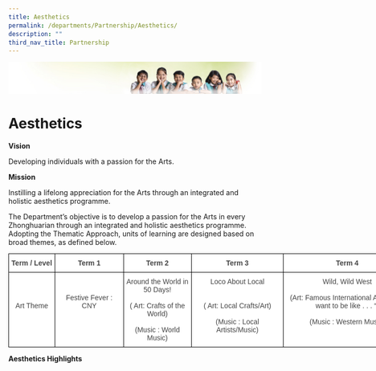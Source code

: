 ```yaml
---
title: Aesthetics
permalink: /departments/Partnership/Aesthetics/
description: ""
third_nav_title: Partnership
---
```

![](/images/Banner.jpg)

Aesthetics 
===========

**Vision**

Developing individuals with a passion for the Arts.

**Mission**

Instilling a lifelong appreciation for the Arts through an integrated and holistic aesthetics programme.

The Department’s objective is to develop a passion for the Arts in every Zhonghuarian through an integrated and holistic aesthetics programme. Adopting the Thematic Approach, units of learning are designed based on broad themes, as defined below.

<style type="text/css">
.tg  {border-collapse:collapse;border-spacing:0;}
.tg td{border-color:black;border-style:solid;border-width:1px;font-family:Arial, sans-serif;font-size:14px;
  overflow:hidden;padding:10px 5px;word-break:normal;}
.tg th{border-color:black;border-style:solid;border-width:1px;font-family:Arial, sans-serif;font-size:14px;
  font-weight:normal;overflow:hidden;padding:10px 5px;word-break:normal;}
.tg .tg-sxkx{background-color:#FFF;color:#454545;text-align:center;vertical-align:top}
.tg .tg-2fwu{background-color:#FFF;color:#454545;font-weight:bold;text-align:center;vertical-align:top}
</style>
<table class="tg" style="undefined;table-layout: fixed; width: 802px">
<colgroup>
<col style="width: 92px">
<col style="width: 137px">
<col style="width: 135px">
<col style="width: 184px">
<col style="width: 254px">
</colgroup>
<thead>
  <tr>
    <th class="tg-2fwu">Term / Level</th>
    <th class="tg-2fwu">Term 1</th>
    <th class="tg-2fwu">Term 2</th>
    <th class="tg-2fwu">Term 3</th>
    <th class="tg-2fwu">Term 4</th>
  </tr>
</thead>
<tbody>
  <tr>
    <td class="tg-sxkx"><br><br><br>Art Theme</td>
    <td class="tg-sxkx"><br><br>Festive Fever : CNY<br><br> </td>
    <td class="tg-sxkx">Around the World in 50 Days!<br><br>( Art: Crafts of the World)<br><br>(Music : World Music)</td>
    <td class="tg-sxkx">Loco About Local<br><br> <br>( Art: Local Crafts/Art)<br><br>(Music : Local Artists/Music)</td>
    <td class="tg-sxkx">Wild, Wild West<br><br>(Art: Famous International Artists – “I want to be like . . . “)<br><br>(Music : Western Music)</td>
  </tr>
</tbody>
</table>

**Aesthetics Highlights**